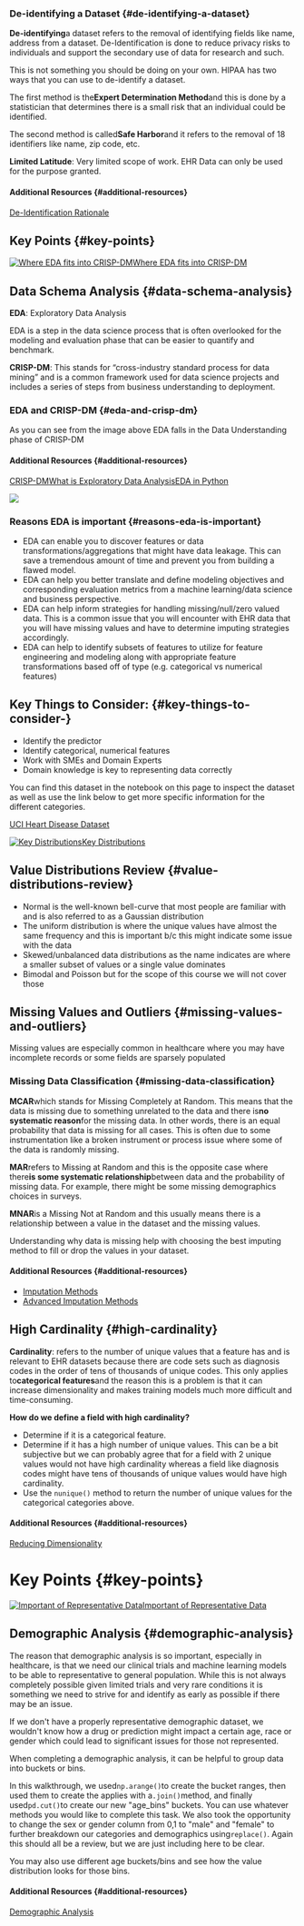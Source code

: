### De-identifying a Dataset {#de-identifying-a-dataset}

**De-identifying**a dataset refers to the removal of identifying fields like name, address from a dataset. De-Identification is done to reduce privacy risks to individuals and support the secondary use of data for research and such.

This is not something you should be doing on your own. HIPAA has two ways that you can use to de-identify a dataset.

The first method is the**Expert Determination Method**and this is done by a statistician that determines there is a small risk that an individual could be identified.

The second method is called**Safe Harbor**and it refers to the removal of 18 identifiers like name, zip code, etc.

**Limited Latitude**: Very limited scope of work. EHR Data can only be used for the purpose granted.

#### Additional Resources {#additional-resources}

[De-Identification Rationale](https://www.hhs.gov/hipaa/for-professionals/privacy/special-topics/de-identification/index.html#rationale)

## Key Points {#key-points}

[![](https://video.udacity-data.com/topher/2020/April/5e8ce705_l1-ehr-data-security-analysis-5/l1-ehr-data-security-analysis-5.jpg "Where EDA fits into CRISP-DM")Where EDA fits into CRISP-DM](https://classroom.udacity.com/nanodegrees/nd320-beta/parts/2ca838f8-e10d-4038-8426-d47eb4a20a62/modules/1644460b-a828-4443-ad8c-bbcca3151a30/lessons/eaf98312-bcfb-473d-abf1-0d78164a561f/concepts/83e54a91-ca83-495a-8a8d-364990a1cd9f#)

## Data Schema Analysis {#data-schema-analysis}

**EDA**: Exploratory Data Analysis

EDA is a step in the data science process that is often overlooked for the modeling and evaluation phase that can be easier to quantify and benchmark.

**CRISP-DM**: This stands for “cross-industry standard process for data mining” and is a common framework used for data science projects and includes a series of steps from business understanding to deployment.

### EDA and CRISP-DM {#eda-and-crisp-dm}

As you can see from the image above EDA falls in the Data Understanding phase of CRISP-DM

#### Additional Resources {#additional-resources}

[CRISP-DM](https://en.wikipedia.org/wiki/Cross-industry_standard_process_for_data_mining)[What is Exploratory Data Analysis](https://towardsdatascience.com/exploratory-data-analysis-8fc1cb20fd15)[EDA in Python](https://towardsdatascience.com/exploratory-data-analysis-in-python-c9a77dfa39ce)

[![](https://video.udacity-data.com/topher/2020/April/5e8ce72c_l1-ehr-data-security-analysis-4/l1-ehr-data-security-analysis-4.jpg)](https://classroom.udacity.com/nanodegrees/nd320-beta/parts/2ca838f8-e10d-4038-8426-d47eb4a20a62/modules/1644460b-a828-4443-ad8c-bbcca3151a30/lessons/eaf98312-bcfb-473d-abf1-0d78164a561f/concepts/83e54a91-ca83-495a-8a8d-364990a1cd9f#)

### Reasons EDA is important {#reasons-eda-is-important}

* EDA can enable you to discover features or data transformations/aggregations that might have data leakage. This can save a tremendous amount of time and prevent you from building a flawed model.
* EDA can help you better translate and define modeling objectives and corresponding evaluation metrics from a machine learning/data science and business perspective.
* EDA can help inform strategies for handling missing/null/zero valued data. This is a common issue that you will encounter with EHR data that you will have missing values and have to determine imputing strategies accordingly.
* EDA can help to identify subsets of features to utilize for feature engineering and modeling along with appropriate feature transformations based off of type \(e.g. categorical vs numerical features\)

## Key Things to Consider: {#key-things-to-consider-}

* Identify the predictor
* Identify categorical, numerical features
* Work with SMEs and Domain Experts
* Domain knowledge is key to representing data correctly

You can find this dataset in the notebook on this page to inspect the dataset as well as use the link below to get more specific information for the different categories.

[UCI Heart Disease Dataset](https://archive.ics.uci.edu/ml/datasets/Heart+Disease)

[![](https://video.udacity-data.com/topher/2020/April/5e8cea63_l1-ehr-data-security-analysis-6/l1-ehr-data-security-analysis-6.jpg "Key Distributions")Key Distributions](https://classroom.udacity.com/nanodegrees/nd320-beta/parts/2ca838f8-e10d-4038-8426-d47eb4a20a62/modules/1644460b-a828-4443-ad8c-bbcca3151a30/lessons/eaf98312-bcfb-473d-abf1-0d78164a561f/concepts/4081fe09-1941-4b29-97eb-9e4ac1c8bb61#)

## Value Distributions Review {#value-distributions-review}

* Normal is the well-known bell-curve that most people are familiar with and is also referred to as a Gaussian distribution
* The uniform distribution is where the unique values have almost the same frequency and this is important b/c this might indicate some issue with the data
* Skewed/unbalanced data distributions as the name indicates are where a smaller subset of values or a single value dominates
* Bimodal and Poisson but for the scope of this course we will not cover those

## Missing Values and Outliers {#missing-values-and-outliers}

Missing values are especially common in healthcare where you may have incomplete records or some fields are sparsely populated

### Missing Data Classification {#missing-data-classification}

**MCAR**which stands for Missing Completely at Random. This means that the data is missing due to something unrelated to the data and there is**no systematic reason**for the missing data. In other words, there is an equal probability that data is missing for all cases. This is often due to some instrumentation like a broken instrument or process issue where some of the data is randomly missing.

**MAR**refers to Missing at Random and this is the opposite case where there**is some systematic relationship**between data and the probability of missing data. For example, there might be some missing demographics choices in surveys.

**MNAR**is a Missing Not at Random and this usually means there is a relationship between a value in the dataset and the missing values.

Understanding why data is missing help with choosing the best imputing method to fill or drop the values in your dataset.

#### Additional Resources {#additional-resources}

* [Imputation Methods](https://towardsdatascience.com/6-different-ways-to-compensate-for-missing-values-data-imputation-with-examples-6022d9ca0779)
* [Advanced Imputation Methods](https://www.sciencedirect.com/science/article/pii/S2352914819302783)

## High Cardinality {#high-cardinality}

**Cardinality**: refers to the number of unique values that a feature has and is relevant to EHR datasets because there are code sets such as diagnosis codes in the order of tens of thousands of unique codes. This only applies to**categorical features**and the reason this is a problem is that it can increase dimensionality and makes training models much more difficult and time-consuming.

**How do we define a field with high cardinality?**

* Determine if it is a categorical feature.
* Determine if it has a high number of unique values. This can be a bit subjective but we can probably agree that for a field with 2 unique values would not have high cardinality whereas a field like diagnosis codes might have tens of thousands of unique values would have high cardinality.
* Use the
  `nunique()`
  method to return the number of unique values for the categorical categories above.

#### Additional Resources {#additional-resources}

[Reducing Dimensionality](https://en.wikipedia.org/wiki/Dimensionality_reduction)

# Key Points {#key-points}

[![](https://video.udacity-data.com/topher/2020/April/5e8cf13f_l1-ehr-data-security-analysis-7/l1-ehr-data-security-analysis-7.jpg "Important of Representative Data")Important of Representative Data](https://classroom.udacity.com/nanodegrees/nd320-beta/parts/2ca838f8-e10d-4038-8426-d47eb4a20a62/modules/1644460b-a828-4443-ad8c-bbcca3151a30/lessons/eaf98312-bcfb-473d-abf1-0d78164a561f/concepts/2eb766af-8240-4bfa-9945-b5f53cf22c31#)

## Demographic Analysis {#demographic-analysis}

The reason that demographic analysis is so important, especially in healthcare, is that we need our clinical trials and machine learning models to be able to representative to general population. While this is not always completely possible given limited trials and very rare conditions it is something we need to strive for and identify as early as possible if there may be an issue.

If we don't have a properly representative demographic dataset, we wouldn't know how a drug or prediction might impact a certain age, race or gender which could lead to significant issues for those not represented.

When completing a demographic analysis, it can be helpful to group data into buckets or bins.

In this walkthrough, we used`np.arange()`to create the bucket ranges, then used them to create the applies with a`.join()`method, and finally used`pd.cut()`to create our new "age\_bins" buckets. You can use whatever methods you would like to complete this task. We also took the opportunity to change the sex or gender column from 0,1 to "male" and "female" to further breakdown our categories and demographics using`replace()`. Again this should all be a review, but we are just including here to be clear.

You may also use different age buckets/bins and see how the value distribution looks for those bins.

#### Additional Resources {#additional-resources}

[Demographic Analysis](https://www.sciencedirect.com/topics/computer-science/demographic-data)

